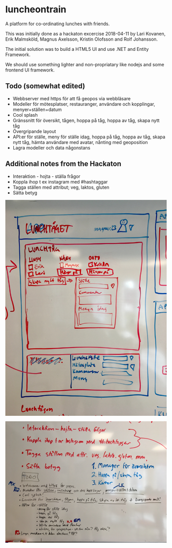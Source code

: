 # luncheontrain
A platform for co-ordinating lunches with friends.

This was initially done as a hackaton excercise 2018-04-11 by Lari Kovanen, Erik Malmsköld, Magnus Axelsson, Kristin Olofsson and Rolf Johansson.

The initial solution was to build a HTML5 UI and use .NET and Entity Framework.

We should use something lighter and non-propriatary like nodejs and some frontend UI framework.


## Todo (somewhat edited)

* Webbserver med https för att få geopos via webbläsare
* Modeller för mötesplatser, restauranger, användare och kopplingar, menyer+ställen+datum
* Cool splash
* Gränssnitt för översikt, tågen, hoppa på tåg, hoppa av tåg, skapa nytt tåg
* Övergripande layout
* API:er för ställe, meny för ställe idag, hoppa på tåg, hoppa av tåg, skapa nytt tåg, hämta användare med avatar, nånting med geoposition
* Lagra modeller och data någonstans

## Additional notes from the Hackaton

* Interaktion - hojta - ställa frågor
* Koppla ihop t ex instagram med #hashtaggar
* Tagga ställen med attribut; veg, laktos, gluten
* Sätta betyg

![Whiteboard 1](/documentation/images/FullSizeRender.jpg)

![Whiteboard 2](/documentation/images/FullSizeRender2.jpg)
